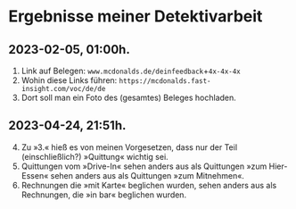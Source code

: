 # Ergebnisse meiner Detektivarbeit
## 2023-02-05, 01:00h.
1. Link auf Belegen: `www.mcdonalds.de/deinfeedback`+`4x-4x-4x`
2. Wohin diese Links führen: `https://mcdonalds.fast-insight.com/voc/de/de`
3. Dort soll man ein Foto des (gesamtes) Beleges hochladen.

## 2023-04-24, 21:51h.
4. Zu »3.« hieß es von meinen Vorgesetzen, dass nur der Teil (einschließlich?) »Quittung« wichtig sei.
5. Quittungen vom »Drive-In« sehen anders aus als Quittungen »zum Hier-Essen« sehen anders aus als Quittungen »zum Mitnehmen«.
6. Rechnungen die »mit Karte« beglichen wurden, sehen anders aus als
   Rechnungen, die »in bar« beglichen wurden.

